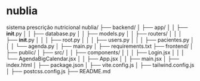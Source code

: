 # nublia
sistema prescrição nutricional
nublia/
├── backend/
│   ├── app/
│   │   ├── __init__.py
│   │   ├── database.py
│   │   ├── models.py
│   │   ├── routers/
│   │   │   ├── __init__.py
│   │   │   ├── root.py
│   │   │   ├── users.py
│   │   │   ├── pacientes.py
│   │   │   └── agenda.py
│   ├── main.py
│   ├── requirements.txt
├── frontend/
│   ├── public/
│   ├── src/
│   │   ├── components/
│   │   │   ├── Login.jsx
│   │   │   └── AgendaBigCalendar.jsx
│   │   ├── App.jsx
│   │   ├── main.jsx
│   ├── index.html
│   ├── package.json
│   ├── vite.config.js
│   ├── tailwind.config.js
│   ├── postcss.config.js
├── README.md
